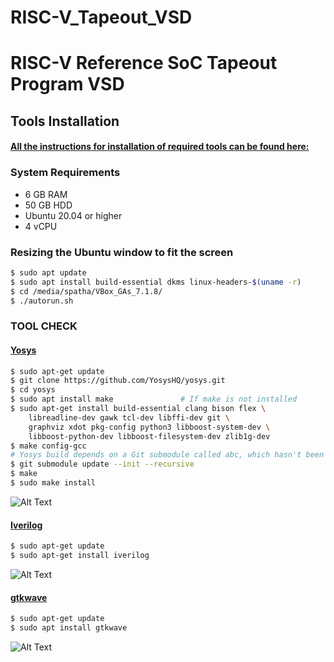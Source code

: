 # RISC-V_Tapeout_VSD

# RISC-V Reference SoC Tapeout Program VSD

## Tools Installation

#### <ins>All the instructions for installation of required tools can be found here:</ins>

### **System Requirements**
- 6 GB RAM
- 50 GB HDD
- Ubuntu 20.04 or higher
- 4 vCPU

### **Resizing the Ubuntu window to fit the screen**
```bash
$ sudo apt update
$ sudo apt install build-essential dkms linux-headers-$(uname -r)
$ cd /media/spatha/VBox_GAs_7.1.8/
$ ./autorun.sh
```

### **TOOL CHECK**

#### <ins>**Yosys**</ins>
```bash
$ sudo apt-get update
$ git clone https://github.com/YosysHQ/yosys.git
$ cd yosys
$ sudo apt install make               # If make is not installed
$ sudo apt-get install build-essential clang bison flex \
    libreadline-dev gawk tcl-dev libffi-dev git \
    graphviz xdot pkg-config python3 libboost-system-dev \
    libboost-python-dev libboost-filesystem-dev zlib1g-dev
$ make config-gcc
# Yosys build depends on a Git submodule called abc, which hasn't been initialized yet. You need to run the following command before running make
$ git submodule update --init --recursive
$ make 
$ sudo make install
```
![Alt Text](Images/yosys_installation_done.jpeg)

#### <ins>**Iverilog**</ins>
```bash
$ sudo apt-get update
$ sudo apt-get install iverilog
```
![Alt Text](Images/iverilog_status.png)

#### <ins>**gtkwave**</ins>
```bash
$ sudo apt-get update
$ sudo apt install gtkwave
```
![Alt Text](Images/gtkwave_installation_done.jpeg)
